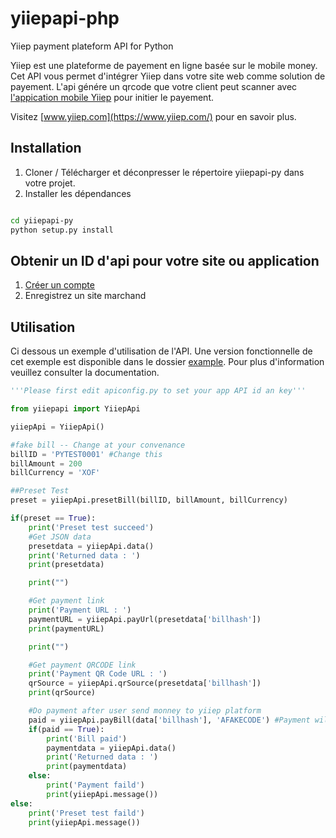 # yiiepapi-php
Yiiep payment plateform API for Python

Yiiep est une plateforme de payement en ligne basée sur le mobile money. Cet API vous permet d'intégrer Yiiep dans votre site web comme solution de payement. L'api génére un qrcode que votre client peut scanner avec [l'appication mobile Yiiep](https://play.google.com/store/apps/details?id=com.numerumservices.yiiep) pour initier le payement.

Visitez [www.yiiep.com](https://www.yiiep.com/) pour en savoir plus.

## Installation
1. Cloner / Télécharger et déconpresser le répertoire yiiepapi-py dans votre projet.
2. Installer les dépendances

```sh

cd yiiepapi-py
python setup.py install

```

## Obtenir un ID d'api pour votre site ou application
1. [Créer un compte](https://www.yiiep.com/login)
2. Enregistrez un site marchand

## Utilisation
Ci dessous un exemple d'utilisation de l'API. Une version fonctionnelle de cet exemple est disponible dans le dossier  [example](../../example).  Pour plus d'information veuillez consulter la documentation.

```python
'''Please first edit apiconfig.py to set your app API id an key'''

from yiiepapi import YiiepApi

yiiepApi = YiiepApi()

#fake bill -- Change at your convenance
billID = 'PYTEST0001' #Change this
billAmount = 200
billCurrency = 'XOF'

##Preset Test
preset = yiiepApi.presetBill(billID, billAmount, billCurrency)

if(preset == True):
    print('Preset test succeed')
    #Get JSON data
    presetdata = yiiepApi.data()
    print('Returned data : ')
    print(presetdata)

    print("")

    #Get payment link
    print('Payment URL : ')
    paymentURL = yiiepApi.payUrl(presetdata['billhash'])
    print(paymentURL)

    print("")

    #Get payment QRCODE link
    print('Payment QR Code URL : ')
    qrSource = yiiepApi.qrSource(presetdata['billhash'])
    print(qrSource)

    #Do payment after user send monney to yiiep platform
    paid = yiiepApi.payBill(data['billhash'], 'AFAKECODE') #Payment will fail because paycode is fake
    if(paid == True):
        print('Bill paid')
        paymentdata = yiiepApi.data()
        print('Returned data : ')
        print(paymentdata)
    else:
        print('Payment faild')
        print(yiiepApi.message())
else:
    print('Preset test faild')
    print(yiiepApi.message())

```
